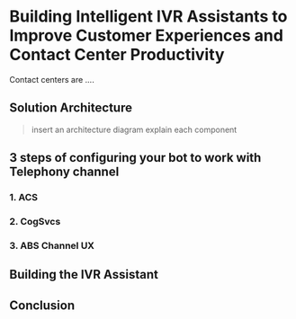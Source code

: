 # Building Intelligent IVR Assistants to Improve Customer Experiences and Contact Center Productivity

Contact centers are ....

## Solution Architecture
> insert an architecture diagram
> explain each component

## 3 steps of configuring your bot to work with Telephony channel

### 1. ACS
### 2. CogSvcs
### 3. ABS Channel UX

## Building the IVR Assistant

## Conclusion
